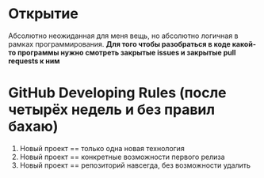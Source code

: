 # Открытие
Абсолютно неожиданная для меня вещь, но абсолютно логичная в рамках программирования. 
**Для того чтобы разобраться в коде какой-то программы нужно смотреть закрытые issues и закрытые pull requests к ним**

# GitHub Developing Rules (после четырёх недель и без правил бахаю)

1. Новый проект == только одна новая технология
2. Новый проект == конкретные возможности первого релиза
3. Новый проект == репозиторий навсегда, без возможности удалить
